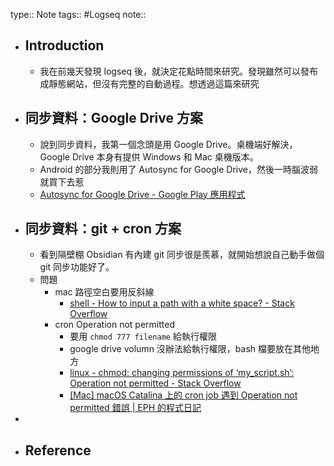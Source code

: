 type:: Note
tags:: #Logseq 
note::

- ## Introduction
	- 我在前幾天發現 logseq 後，就決定花點時間來研究。發現雖然可以發布成靜態網站，但沒有完整的自動過程。想透過這篇來研究
- ## 同步資料：Google Drive 方案
	- 說到同步資料，我第一個念頭是用 Google Drive。桌機端好解決，Google Drive 本身有提供 Windows 和 Mac 桌機版本。
	- Android 的部分我則用了 Autosync for Google Drive，然後一時腦波弱就買下去惹
	- [Autosync for Google Drive - Google Play 應用程式](https://play.google.com/store/apps/details?id=com.ttxapps.drivesync&hl=zh_TW&gl=US)
- ## 同步資料：git + cron 方案
	- 看到隔壁棚 Obsidian 有內建 git 同步很是羨慕，就開始想說自己動手做個 git 同步功能好了。
	- 問題
		- mac 路徑空白要用反斜線
			- [shell - How to input a path with a white space? - Stack Overflow](https://stackoverflow.com/questions/12902227/how-to-input-a-path-with-a-white-space)
		- cron Operation not permitted
			- 要用 `chmod 777 filename` 給執行權限
			- google drive volumn 沒辦法給執行權限，bash 檔要放在其他地方
			- [linux - chmod: changing permissions of ‘my_script.sh’: Operation not permitted - Stack Overflow](https://stackoverflow.com/questions/38676437/chmod-changing-permissions-of-my-script-sh-operation-not-permitted)
			- [[Mac] macOS Catalina 上的 cron job 遇到 Operation not permitted 錯誤 | EPH 的程式日記](https://ephrain.net/mac-macos-catalina-%E4%B8%8A%E7%9A%84-cron-job-%E9%81%87%E5%88%B0-operation-not-permitted-%E9%8C%AF%E8%AA%A4/)
-
- ## Reference